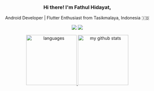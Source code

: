<div align="center">
<h3>Hi there! I'm Fathul Hidayat,</h3>
<!-- <h3>Hi there <img src="https://media.giphy.com/media/hvRJCLFzcasrR4ia7z/giphy.gif" width="30px"> I'm Val,</h3> -->
<p>Android Developer | Flutter Enthusiast from Tasikmalaya, Indonesia 🇮🇩</p>
  
[![](https://img.shields.io/badge/-Linkedin-blue?logo=linkedin)](https://www.linkedin.com/in/fathul-hidayat-dev/)
[![](https://komarev.com/ghpvc/?username=Kirara02&color=blue)](https://github.com/Kirara02)
<!-- [![](https://img.shields.io/github/stars/im-o?style=social)](https://github.com/im-o) -->
</div>

<a align="center" href="#">
  <p align="center">
    <img src="https://github-readme-stats.vercel.app/api/top-langs/?username=Kirara02&hide=scss,css,tsql,blade,%20jupyter+notebook,cmake,html&langs_count=6&theme=radical&layout=compact" alt="languages" height="165" > 
    <img src="https://github-readme-stats.vercel.app/api?username=Kirara02&show_icons=true&theme=radical" alt="my github stats" height="165"/>
  </p>
</a>
